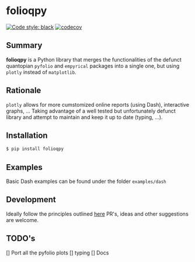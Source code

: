 # folioqpy

[![Code style: black](https://img.shields.io/badge/code%20style-black-000000.svg)](https://github.com/psf/black)
[![codecov](https://codecov.io/github/MBounouar/folioqpy/branch/main/graph/badge.svg?token=1H51ZECQ7H)](https://codecov.io/github/MBounouar/folioqpy)

## Summary

**folioqpy** is a Python library that merges the functionalities of the defunct quantopian `pyfolio` and `empyrical` packages into a single one, but using `plotly` instead of `matplotlib`.

## Rationale

`plotly` allows for more cumstomized online reports (using Dash), interactive graphs, ...
Taking advantage of a well tested but unfortunately defunct library and attempt to maintain and keep it up to date (typing, ...).

## Installation

```bash
$ pip install folioqpy
```

## Examples

Basic Dash examples can be found under the folder `examples/dash`

## Development

Ideally follow the principles outlined [here](https://nvie.com/posts/a-successful-git-branching-model/)
PR's, ideas and other suggestions are welcome.

## TODO's

[] Port all the pyfolio plots
[] typing
[] Docs
